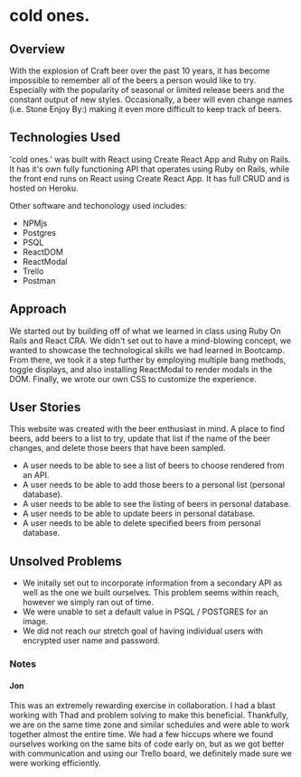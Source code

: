 # cold ones.

## Overview
With the explosion of Craft beer over the past 10 years, it has become impossible to remember all of the beers a person would like to try.  Especially with the popularity of seasonal or limited release beers and the constant output of new styles. Occasionally, a beer will even change names (i.e. Stone Enjoy By:) making it even more difficult to keep track of beers.

## Technologies Used
'cold ones.' was built with React using Create React App and Ruby on Rails. It has it's own fully functioning API that operates using Ruby on Rails, while the front end runs on React using Create React App. It has full CRUD and is hosted on Heroku.

Other software and techonology used includes:
- NPMjs
- Postgres
- PSQL
- ReactDOM
- ReactModal
- Trello
- Postman

## Approach
We started out by building off of what we learned in class using Ruby On Rails and React CRA. We didn't set out to have a mind-blowing concept, we wanted to showcase the technological skills we had learned in Bootcamp. From there, we took it a step further by employing multiple bang methods, toggle displays, and also installing ReactModal to render modals in the DOM. Finally, we wrote our own CSS to customize the experience.

## User Stories
This website was created with the beer enthusiast in mind.  A place to find beers, add beers to a list to try, update that list if the name of the beer changes, and delete those beers that have been sampled.

- A user needs to be able to see a list of beers to choose rendered from an API.
- A user needs to be able to add those beers to a personal list (personal database).
- A user needs to be able to see the listing of beers in personal database.
- A user needs to be able to update beers in personal database.
- A user needs to be able to delete specified beers from personal database.

## Unsolved Problems
- We initally set out to incorporate information from a secondary API as well as the one we built ourselves. This problem seems within reach, however we simply ran out of time.
- We were unable to set a default value in PSQL / POSTGRES for an image.
- We did not reach our stretch goal of having individual users with encrypted user name and password.

### Notes
#### Jon
This was an extremely rewarding exercise in collaboration. I had a blast working with Thad and problem solving to make this beneficial. Thankfully, we are on the same time zone and similar schedules and were able to work together almost the entire time. We had a few hiccups where we found ourselves working on the same bits of code early on, but as we got better with communication and using our Trello board, we definitely made sure we were working efficiently.
